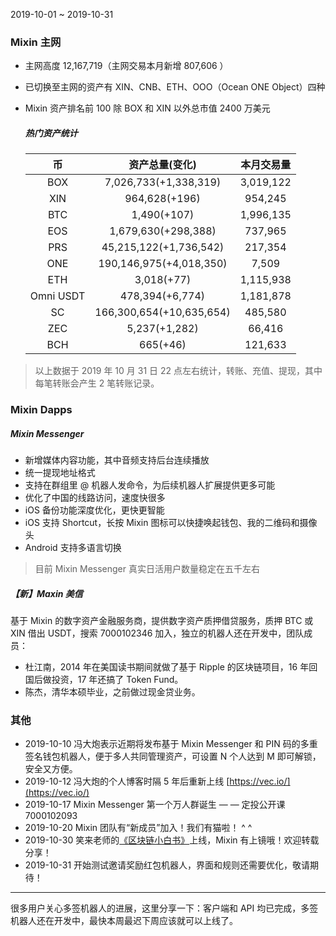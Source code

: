 2019-10-01 ~ 2019-10-31

### Mixin 主网

- 主网高度 12,167,719（主网交易本月新增 807,606 ）

- 已切换至主网的资产有 XIN、CNB、ETH、OOO（Ocean ONE Object）四种

- Mixin 资产排名前 100 除 BOX 和 XIN 以外总市值 2400 万美元
  
  ##### 热门资产统计
  
  | 币         | 资产总量(变化)                 | 本月交易量     |
  |:---------:|:------------------------:|:---------:|
  | BOX       | 7,026,733(+1,338,319)    | 3,019,122 |
  | XIN       | 964,628(+196)            | 954,245   |
  | BTC       | 1,490(+107)              | 1,996,135 |
  | EOS       | 1,679,630(+298,388)      | 737,965   |
  | PRS       | 45,215,122(+1,736,542)   | 217,354   |
  | ONE       | 190,146,975(+4,018,350)  | 7,509     |
  | ETH       | 3,018(+77)               | 1,115,938 |
  | Omni USDT | 478,394(+6,774)          | 1,181,878 |
  | SC        | 166,300,654(+10,635,654) | 485,580   |
  | ZEC       | 5,237(+1,282)            | 66,416    |
  | BCH       | 665(+46)                 | 121,633   |

> 以上数据于 2019 年 10 月 31 日 22 点左右统计，转账、充值、提现，其中每笔转账会产生 2 笔转账记录。

### Mixin Dapps

##### Mixin Messenger

- 新增媒体内容功能，其中音频支持后台连续播放
- 统一提现地址格式
- 支持在群组里 @ 机器人发命令，为后续机器人扩展提供更多可能
- 优化了中国的线路访问，速度快很多
- iOS 备份功能深度优化，更快更智能
- iOS 支持 Shortcut，长按 Mixin 图标可以快捷唤起钱包、我的二维码和摄像头
- Android 支持多语言切换

> 目前 Mixin Messenger 真实日活用户数量稳定在五千左右

##### 【新】Maxin 美信

基于 Mixin 的数字资产金融服务商，提供数字资产质押借贷服务，质押 BTC 或 XIN 借出 USDT，搜索 7000102346 加入，独立的机器人还在开发中，团队成员：

- 杜江南，2014 年在美国读书期间就做了基于 Ripple 的区块链项目，16 年回国后做投资，17 年还搞了 Token Fund。
- 陈杰，清华本硕毕业，之前做过现金贷业务。

### 其他

- 2019-10-10
  冯大炮表示近期将发布基于 Mixin Messenger 和 PIN 码的多重签名钱包机器人，便于多人共同管理资产，可设置 N 个人达到 M 即可解锁，安全又方便。
- 2019-10-12
  冯大炮的个人博客时隔 5 年后重新上线 [https://vec.io/](https://vec.io/)
- 2019-10-17
  Mixin Messenger 第一个万人群诞生 — — 定投公开课 7000102093
- 2019-10-20
  Mixin 团队有“新成员”加入！我们有猫啦！ ^ ^
- 2019-10-30
  笑来老师的[《区块链小白书》](https://blockchainlittlebook.com)上线，Mixin 有上镜哦！欢迎转载分享！
- 2019-10-31
  开始测试邀请奖励红包机器人，界面和规则还需要优化，敬请期待！

----

很多用户关心多签机器人的进展，这里分享一下：客户端和 API 均已完成，多签机器人还在开发中，最快本周最迟下周应该就可以上线了。

